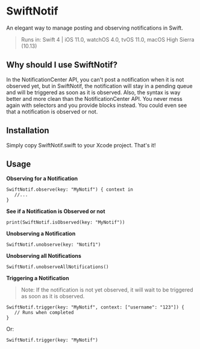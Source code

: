 # SwiftNotif
An elegant way to manage posting and observing notifications in Swift.

> Runs in: Swift 4 | iOS 11.0, watchOS 4.0, tvOS 11.0, macOS High Sierra (10.13)

## Why should I use SwiftNotif?

In the NotificationCenter API, you can't post a notification when it is not observed yet, but in SwiftNotif, the notification will stay in a pending queue and will be triggered as soon as it is observed. Also, the syntax is way better and more clean than the NotificationCenter API. You never mess again with selectors and you provide blocks instead. You could even see that a notification is observed or not.

## Installation

Simply copy SwiftNotif.swift to your Xcode project. That's it!

## Usage

**Observing for a Notification**

    SwiftNotif.observe(key: "MyNotif") { context in
       //...
    }
    
**See if a Notification is Observed or not**

    print(SwiftNotif.isObserved(key: "MyNotif"))
    
**Unobserving a Notification**

    SwiftNotif.unobserve(key: "Notif1")
    
**Unobserving all Notifications**

    SwiftNotif.unobserveAllNotifications()
    
**Triggering a Notification**

> Note: If the notification is not yet observed, it will wait to be triggered as soon as it is observed.

    SwiftNotif.trigger(key: "MyNotif", context: ["username": "123"]) {
       // Runs when completed
    }
    
Or:

    SwiftNotif.trigger(key: "MyNotif")
    
    
